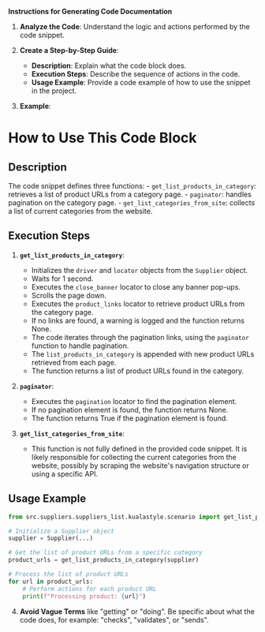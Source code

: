 **Instructions for Generating Code Documentation**

1. **Analyze the Code**: Understand the logic and actions performed by the code snippet.

2. **Create a Step-by-Step Guide**:
    - **Description**: Explain what the code block does.
    - **Execution Steps**: Describe the sequence of actions in the code.
    - **Usage Example**: Provide a code example of how to use the snippet in the project.

3. **Example**:

How to Use This Code Block
=========================================================================================

Description
-------------------------
The code snippet defines three functions:
    - `get_list_products_in_category`: retrieves a list of product URLs from a category page.
    - `paginator`: handles pagination on the category page.
    - `get_list_categories_from_site`: collects a list of current categories from the website.

Execution Steps
-------------------------
1. **`get_list_products_in_category`**:
    - Initializes the `driver` and `locator` objects from the `Supplier` object.
    - Waits for 1 second.
    - Executes the `close_banner` locator to close any banner pop-ups.
    - Scrolls the page down.
    - Executes the `product_links` locator to retrieve product URLs from the category page.
    - If no links are found, a warning is logged and the function returns None.
    - The code iterates through the pagination links, using the `paginator` function to handle pagination.
    - The `list_products_in_category` is appended with new product URLs retrieved from each page.
    - The function returns a list of product URLs found in the category.

2. **`paginator`**:
    - Executes the `pagination` locator to find the pagination element.
    - If no pagination element is found, the function returns None.
    - The function returns True if the pagination element is found.

3. **`get_list_categories_from_site`**:
    - This function is not fully defined in the provided code snippet. It is likely responsible for collecting the current categories from the website, possibly by scraping the website's navigation structure or using a specific API.

Usage Example
-------------------------

```python
from src.suppliers.suppliers_list.kualastyle.scenario import get_list_products_in_category

# Initialize a Supplier object
supplier = Supplier(...)

# Get the list of product URLs from a specific category
product_urls = get_list_products_in_category(supplier)

# Process the list of product URLs
for url in product_urls:
    # Perform actions for each product URL
    print(f"Processing product: {url}")
```

4. **Avoid Vague Terms** like "getting" or "doing". Be specific about what the code does, for example: "checks", "validates", or "sends".